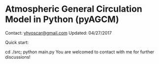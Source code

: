 # Atmospheric General Circulation Model in Python (pyAGCM) 

Contact: yhyoscar@gmail.com Updated: 04/27/2017

Quick start:

cd ./src;
python main.py
You are welcomed to contact with me for further discussions!

